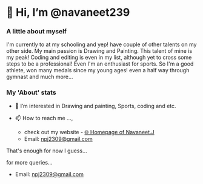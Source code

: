# 👋 Hi, I’m @navaneet239

### A little about myself
I'm currently to at my schooling and yep! have couple of other talents on my other side. My main passion is Drawing and Painting. This talent of mine is my peak! Coding and editing is even in my list, although yet to cross some steps to be a professional! Even I'm an enthusiast for sports. So I'm a good athlete, won many medals since my young ages! even a half way through gymnast and much more...

### My 'About' stats
- 👀 I’m interested in Drawing and painting, Sports, coding and etc.

- 📫 How to reach me ..., 
  * check out my website - [🌐 Homepage of Navaneet.J](https://navaneet239.github.io/HomePageOf_Navaneet.J/)
  * Email: npj2309@gmail.com

That's enough for now I guess...

for more queries...
- Email: npj2309@gmail.com
